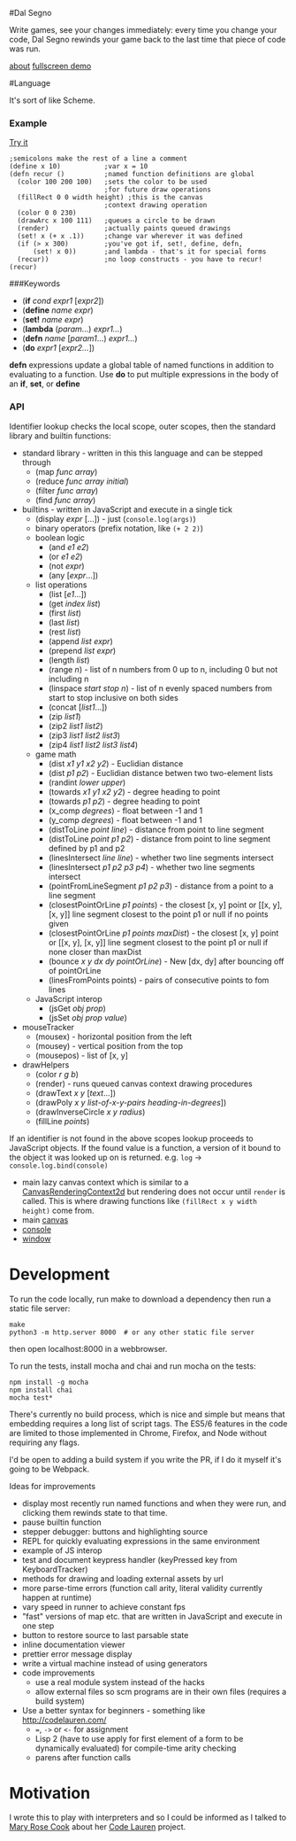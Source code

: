 #Dal Segno

Write games, see your changes immediately:
every time you change your code, Dal Segno rewinds your game
back to the last time that piece of code was run.

[about](http://dalsegno.ballingt.com/about/)
[fullscreen demo](http://dalsegno.ballingt.com/)

#Language

It's sort of like Scheme.

### Example

<a
href="http://dalsegno.ballingt.com/?code=;semicolons%20make%20the%20rest%20of%20a%20line%20a%20comment%0A(define%20x%2010)%20%20%20%20%20%20%20%20%20%20%20;var%20x%20=%2010%0A(defn%20recur%20()%20%20%20%20%20%20%20%20%20%20;named%20function%20definitions%20are%20global%0A%20%20(color%20100%20200%20100)%20%20%20;sets%20the%20color%20to%20be%20used%0A%20%20%20%20%20%20%20%20%20%20%20%20%20%20%20%20%20%20%20%20%20%20%20%20;for%20future%20draw%20operations%0A%20%20(fillRect%200%200%20width%20height)%20;this%20is%20the%20canvas%0A%20%20%20%20%20%20%20%20%20%20%20%20%20%20%20%20%20%20%20%20%20%20%20%20;context%20drawing%20operation%0A%20%20(color%200%200%20230)%0A%20%20(drawArc%20x%20100%20111)%20%20%20;queues%20a%20circle%20to%20be%20drawn%0A%20%20(render)%20%20%20%20%20%20%20%20%20%20%20%20%20%20;actually%20paints%20queued%20drawings%0A%20%20(set!%20x%20(+%20x%20.1))%20%20%20%20%20;change%20var%20wherever%20it%20was%20defined%0A%20%20(if%20(%3E%20x%20300)%20%20%20%20%20%20%20%20%20;you%27ve%20got%20if,%20set!,%20define,%20defn,%0A%20%20%20%20%20%20(set!%20x%200))%20%20%20%20%20%20%20;and%20lambda%20-%20that%27s%20it%20for%20special%20forms%0A%20%20(recur))%20%20%20%20%20%20%20%20%20%20%20%20%20%20;no%20loop%20constructs%20-%20you%20have%20to%20recur!%0A(recur)">Try
it</a>

    ;semicolons make the rest of a line a comment
    (define x 10)           ;var x = 10
    (defn recur ()          ;named function definitions are global
      (color 100 200 100)   ;sets the color to be used
                            ;for future draw operations
      (fillRect 0 0 width height) ;this is the canvas
                            ;context drawing operation
      (color 0 0 230)
      (drawArc x 100 111)   ;queues a circle to be drawn
      (render)              ;actually paints queued drawings
      (set! x (+ x .1))     ;change var wherever it was defined
      (if (> x 300)         ;you've got if, set!, define, defn,
          (set! x 0))       ;and lambda - that's it for special forms
      (recur))              ;no loop constructs - you have to recur!
    (recur)

###Keywords
* (**if** *cond* *expr1* [*expr2*])
* (**define** *name* *expr*)
* (**set!** *name* *expr*)
* (**lambda** (*param*...) *expr1...*)
* (**defn** *name* [*param1*...) *expr1...*)
* (**do** *expr1* [*expr2...*])

**defn** expressions update a global table of named functions in addition to
evaluating to a function.
Use **do** to put multiple expressions in the body of an **if**, **set**, or **define**

### API

Identifier lookup checks the local scope, outer scopes, then
the standard library and builtin functions:

* standard library - written in this this language and can be stepped through
  * (map *func* *array*)
  * (reduce *func* *array* *initial*)
  * (filter *func* *array*)
  * (find *func* *array*)
* builtins - written in JavaScript and execute in a single tick
  * (display *expr* [...]) - just (`console.log(args)`)
  * binary operators (prefix notation, like `(+ 2 2)`)
  * boolean logic
    * (and *e1* *e2*)
    * (or *e1* *e2*)
    * (not *expr*)
    * (any [*expr*...])
  * list operations
    * (list [*e1*...])
    * (get *index* *list*)
    * (first *list*)
    * (last *list*)
    * (rest *list*)
    * (append *list* *expr*)
    * (prepend *list* *expr*)
    * (length *list*)
    * (range *n*) - list of n numbers from 0 up to n, including 0 but not including n
    * (linspace *start* *stop* *n*) - list of n evenly spaced numbers from start
    to stop inclusive on both sides
    * (concat [*list1*...])
    * (zip *list1*)
    * (zip2 *list1* *list2*)
    * (zip3 *list1* *list2* *list3*)
    * (zip4 *list1* *list2* *list3* *list4*)
  * game math
    * (dist *x1* *y1* *x2* *y2*) - Euclidian distance
    * (dist *p1* *p2*) - Euclidian distance betwen two two-element lists
    * (randint *lower* *upper*)
    * (towards *x1* *y1* *x2* *y2*) - degree heading to point
    * (towards *p1* *p2*) - degree heading to point
    * (x_comp *degrees*) - float between -1 and 1
    * (y_comp *degrees*) - float between -1 and 1
    * (distToLine *point* *line*) - distance from point to line segment
    * (distToLine *point* *p1* *p2*) - distance from point to line segment
    defined by p1 and p2
    * (linesIntersect *line* *line*) - whether two line segments intersect
    * (linesIntersect *p1* *p2* *p3* *p4*) - whether two line segments intersect
    * (pointFromLineSegment *p1* *p2* *p3*) - distance from a point to a line
    segment
    * (closestPointOrLine *p1* *points*) - the closest [x, y] point or [[x, y],
    [x, y]] line segment closest to the point p1 or null if no points given
    * (closestPointOrLine *p1* *points* *maxDist*) - the closest [x, y] point or [[x, y],
    [x, y]] line segment closest to the point p1 or null if none closer than
    maxDist
    * (bounce *x* *y* *dx* *dy* *pointOrLine*) - New [dx, dy] after bouncing off of
    pointOrLine
    * (linesFromPoints points) - pairs of consecutive points to fom lines
  * JavaScript interop
    * (jsGet *obj* *prop*)
    * (jsSet *obj* *prop* *value*)
* mouseTracker
  * (mousex) - horizontal position from the left
  * (mousey) - vertical position from the top
  * (mousepos) - list of [x, y]
* drawHelpers
  * (color *r* *g* *b*)
  * (render) - runs queued canvas context drawing procedures
  * (drawText *x* *y* [*text*...])
  * (drawPoly *x* *y* *list-of-x-y-pairs* *heading-in-degrees*])
  * (drawInverseCircle *x* *y* *radius*)
  * (fillLine *points*)

If an identifier is not found in the above scopes lookup proceeds to
JavaScript objects. If the found value is a function, a version of
it bound to the object it was looked up on is returned.
e.g. `log` -> `console.log.bind(console)`

* main lazy canvas context which is similar to a [CanvasRenderingContext2d](
  https://developer.mozilla.org/en-US/docs/Web/API/CanvasRenderingContext2D)
  but rendering does not occur until `render` is called. This is where
  drawing functions like `(fillRect x y width height)` come from.
* main [canvas](https://developer.mozilla.org/en-US/docs/Web/API/HTMLCanvasElement)
* [console](https://developer.mozilla.org/en-US/docs/Web/API/Console)
* [window](https://developer.mozilla.org/en-US/docs/Web/API/Window)

# Development

To run the code locally, run make to download a dependency then run a static file server:

    make
    python3 -m http.server 8000  # or any other static file server

then open localhost:8000 in a webbrowser.

To run the tests, install mocha and chai and run mocha on the tests:

    npm install -g mocha
    npm install chai
    mocha test*

There's currently no build process, which is nice and simple but
means that embedding requires a long list of script tags.
The ES5/6 features in the code are limited to those implemented
in Chrome, Firefox, and Node without requiring any flags.

I'd be open to adding a build system if you write the PR,
if I do it myself it's going to be Webpack.

Ideas for improvements

* display most recently run named functions and when they were run,
  and clicking them rewinds state to that time.
* pause builtin function
* stepper debugger: buttons and highlighting source
* REPL for quickly evaluating expressions in the same environment
* example of JS interop
* test and document keypress handler (keyPressed key from KeyboardTracker)
* methods for drawing and loading external assets by url
* more parse-time errors (function call arity, literal validity
  currently happen at runtime)
* vary speed in runner to achieve constant fps
* "fast" versions of map etc. that are written in JavaScript
  and execute in one step
* button to restore source to last parsable state
* inline documentation viewer
* prettier error message display
* write a virtual machine instead of using generators
* code improvements
  * use a real module system instead of the hacks
  * allow external files so scm programs are in their own files (requires
    a build system)
* Use a better syntax for beginners - something like http://codelauren.com/
  * `=`, `->` or `<-` for assignment
  * Lisp 2 (have to use apply for first element of a form to be dynamically
    evaluated) for compile-time arity checking
  * parens after function calls

# Motivation

I wrote this to play with interpreters and so I could be informed as
I talked to [Mary Rose Cook](http://maryrosecook.com/) about her
[Code Lauren](http://codelauren.com/) project.
